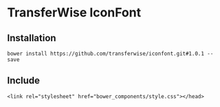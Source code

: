 # TransferWise IconFont

## Installation
```bower install https://github.com/transferwise/iconfont.git#1.0.1 --save```

## Include
```
<link rel="stylesheet" href="bower_components/style.css"></head>
```

